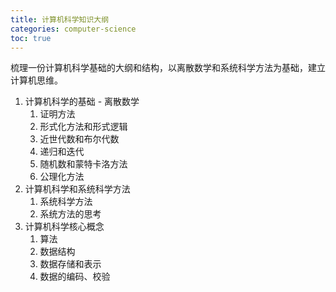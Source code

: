 ```yaml
---
title: 计算机科学知识大纲
categories: computer-science
toc: true
---
```




梳理一份计算机科学基础的大纲和结构，以离散数学和系统科学方法为基础，建立计算机思维。

1. 计算机科学的基础 - 离散数学
   1. 证明方法
   2. 形式化方法和形式逻辑
   3. 近世代数和布尔代数
   4. 递归和迭代
   5. 随机数和蒙特卡洛方法
   6. 公理化方法
2. 计算机科学和系统科学方法
   1. 系统科学方法
   2. 系统方法的思考
3. 计算机科学核心概念
   1. 算法
   2. 数据结构
   3. 数据存储和表示
   4. 数据的编码、校验